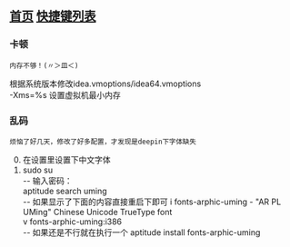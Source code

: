 [首页](/Hello)
[快捷键列表](./keymap.md)
---

### 卡顿
    内存不够！(〃＞皿＜)
根据系统版本修改idea.vmoptions/idea64.vmoptions  
-Xms=%s 设置虚拟机最小内存

### 乱码
    烦恼了好几天，修改了好多配置，才发现是deepin下字体缺失

0. 在设置里设置下中文字体  
1. sudo su  
  -- 输入密码：  
  aptitude search uming  
  -- 如果显示了下面的内容直接重启下即可
  i   fonts-arphic-uming               - "AR PL UMing" Chinese Unicode TrueType font  
  v   fonts-arphic-uming:i386  
  -- 如果还是不行就在执行一个
  aptitude install fonts-arphic-uming
